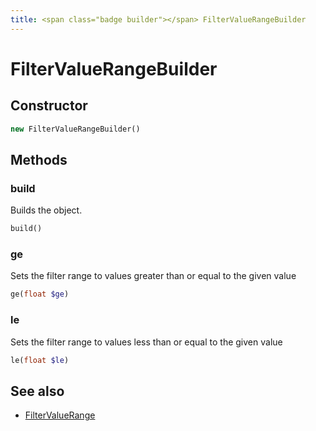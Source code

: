 ```yaml
---
title: <span class="badge builder"></span> FilterValueRangeBuilder
---
```

# <span class="badge builder"></span> FilterValueRangeBuilder

## Constructor

```php
new FilterValueRangeBuilder()
```
## Methods

### <span class="badge object-method"></span> build

Builds the object.

```php
build()
```

### <span class="badge object-method"></span> ge

Sets the filter range to values greater than or equal to the given value

```php
ge(float $ge)
```

### <span class="badge object-method"></span> le

Sets the filter range to values less than or equal to the given value

```php
le(float $le)
```

## See also

 * <span class="badge object-type-class"></span> [FilterValueRange](./object-FilterValueRange.md)
